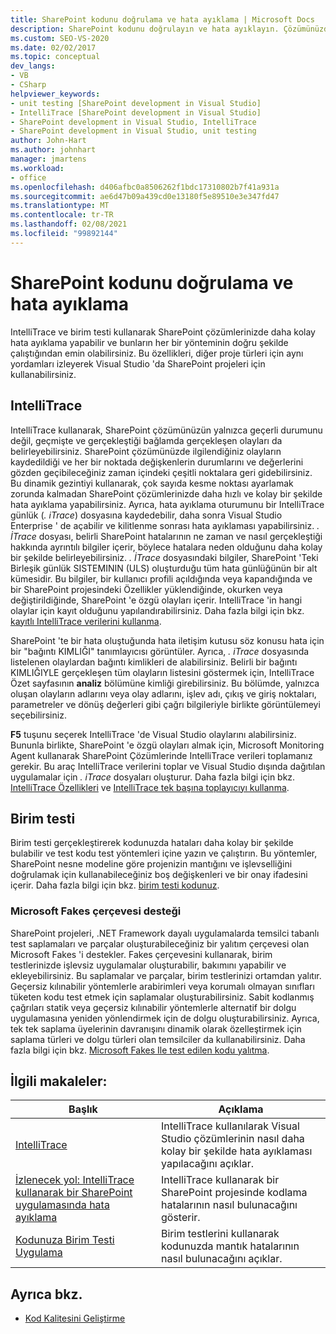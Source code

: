 ```yaml
---
title: SharePoint kodunu doğrulama ve hata ayıklama | Microsoft Docs
description: SharePoint kodunu doğrulayın ve hata ayıklayın. Çözümünüzde geçmiş olayları ve geçerli durumu incelemek için IntelliTrace kullanın. Yöntemlerinizin doğru şekilde çalışmasını sağlamak için birim testi kullanın.
ms.custom: SEO-VS-2020
ms.date: 02/02/2017
ms.topic: conceptual
dev_langs:
- VB
- CSharp
helpviewer_keywords:
- unit testing [SharePoint development in Visual Studio]
- IntelliTrace [SharePoint development in Visual Studio]
- SharePoint development in Visual Studio, IntelliTrace
- SharePoint development in Visual Studio, unit testing
author: John-Hart
ms.author: johnhart
manager: jmartens
ms.workload:
- office
ms.openlocfilehash: d406afbc0a8506262f1bdc17310802b7f41a931a
ms.sourcegitcommit: ae6d47b09a439cd0e13180f5e89510e3e347fd47
ms.translationtype: MT
ms.contentlocale: tr-TR
ms.lasthandoff: 02/08/2021
ms.locfileid: "99892144"
---
```

# <a name="verify-and-debug-sharepoint-code"></a>SharePoint kodunu doğrulama ve hata ayıklama
IntelliTrace ve birim testi kullanarak SharePoint çözümlerinizde daha kolay hata ayıklama yapabilir ve bunların her bir yönteminin doğru şekilde çalıştığından emin olabilirsiniz. Bu özellikleri, diğer proje türleri için aynı yordamları izleyerek Visual Studio 'da SharePoint projeleri için kullanabilirsiniz.

## <a name="intellitrace"></a>IntelliTrace
IntelliTrace kullanarak, SharePoint çözümünüzün yalnızca geçerli durumunu değil, geçmişte ve gerçekleştiği bağlamda gerçekleşen olayları da belirleyebilirsiniz. SharePoint çözümünüzde ilgilendiğiniz olayların kaydedildiği ve her bir noktada değişkenlerin durumlarını ve değerlerini gözden geçibileceğiniz zaman içindeki çeşitli noktalara geri gidebilirsiniz. Bu dinamik gezintiyi kullanarak, çok sayıda kesme noktası ayarlamak zorunda kalmadan SharePoint çözümlerinizde daha hızlı ve kolay bir şekilde hata ayıklama yapabilirsiniz. Ayrıca, hata ayıklama oturumunu bir IntelliTrace günlük (*. iTrace*) dosyasına kaydedebilir, daha sonra Visual Studio Enterprise ' de açabilir ve kilitlenme sonrası hata ayıklaması yapabilirsiniz. *. İTrace* dosyası, belirli SharePoint hatalarının ne zaman ve nasıl gerçekleştiği hakkında ayrıntılı bilgiler içerir, böylece hatalara neden olduğunu daha kolay bir şekilde belirleyebilirsiniz. *. İTrace* dosyasındaki bilgiler, SharePoint 'Teki Birleşik günlük SISTEMININ (ULS) oluşturduğu tüm hata günlüğünün bir alt kümesidir. Bu bilgiler, bir kullanıcı profili açıldığında veya kapandığında ve bir SharePoint projesindeki Özellikler yüklendiğinde, okurken veya değiştirildiğinde, SharePoint 'e özgü olayları içerir. IntelliTrace 'in hangi olaylar için kayıt olduğunu yapılandırabilirsiniz. Daha fazla bilgi için bkz. [kayıtlı IntelliTrace verilerini kullanma](../debugger/using-saved-intellitrace-data.md).

SharePoint 'te bir hata oluştuğunda hata iletişim kutusu söz konusu hata için bir "bağıntı KIMLIĞI" tanımlayıcısı görüntüler. Ayrıca, *. iTrace* dosyasında listelenen olaylardan bağıntı kimlikleri de alabilirsiniz. Belirli bir bağıntı KIMLIĞIYLE gerçekleşen tüm olayların listesini göstermek için, IntelliTrace Özet sayfasının **analiz** bölümüne kimliği girebilirsiniz. Bu bölümde, yalnızca oluşan olayların adlarını veya olay adlarını, işlev adı, çıkış ve giriş noktaları, parametreler ve dönüş değerleri gibi çağrı bilgileriyle birlikte görüntülemeyi seçebilirsiniz.

**F5** tuşunu seçerek IntelliTrace 'de Visual Studio olaylarını alabilirsiniz. Bununla birlikte, SharePoint 'e özgü olayları almak için, Microsoft Monitoring Agent kullanarak SharePoint Çözümlerinde IntelliTrace verileri toplamanız gerekir. Bu araç IntelliTrace verilerini toplar ve Visual Studio dışında dağıtılan uygulamalar için *. iTrace* dosyaları oluşturur. Daha fazla bilgi için bkz. [IntelliTrace Özellikleri](../debugger/intellitrace-features.md) ve [IntelliTrace tek başına toplayıcıyı kullanma](../debugger/using-the-intellitrace-stand-alone-collector.md).

## <a name="unit-test"></a>Birim testi
Birim testi gerçekleştirerek kodunuzda hataları daha kolay bir şekilde bulabilir ve test kodu test yöntemleri içine yazın ve çalıştırın. Bu yöntemler, SharePoint nesne modeline göre projenizin mantığını ve işlevselliğini doğrulamak için kullanabileceğiniz boş değişkenleri ve bir onay ifadesini içerir. Daha fazla bilgi için bkz. [birim testi kodunuz](../test/unit-test-your-code.md).

### <a name="support-for-microsoft-fakes-framework"></a>Microsoft Fakes çerçevesi desteği
SharePoint projeleri, .NET Framework dayalı uygulamalarda temsilci tabanlı test saplamaları ve parçalar oluşturabileceğiniz bir yalıtım çerçevesi olan Microsoft Fakes 'i destekler. Fakes çerçevesini kullanarak, birim testlerinizde işlevsiz uygulamalar oluşturabilir, bakımını yapabilir ve ekleyebilirsiniz. Bu saplamalar ve parçalar, birim testlerinizi ortamdan yalıtır. Geçersiz kılınabilir yöntemlerle arabirimleri veya korumalı olmayan sınıfları tüketen kodu test etmek için saplamalar oluşturabilirsiniz. Sabit kodlanmış çağrıları statik veya geçersiz kılınabilir yöntemlerle alternatif bir dolgu uygulamasına yeniden yönlendirmek için de dolgu oluşturabilirsiniz. Ayrıca, tek tek saplama üyelerinin davranışını dinamik olarak özelleştirmek için saplama türleri ve dolgu türleri olan temsilciler da kullanabilirsiniz. Daha fazla bilgi için bkz. [Microsoft Fakes Ile test edilen kodu yalıtma](../test/isolating-code-under-test-with-microsoft-fakes.md).

## <a name="related-articles"></a>İlgili makaleler:

|Başlık|Açıklama|
|-----------|-----------------|
|[IntelliTrace](../debugger/intellitrace.md)|IntelliTrace kullanılarak Visual Studio çözümlerinin nasıl daha kolay bir şekilde hata ayıklaması yapılacağını açıklar.|
|[İzlenecek yol: IntelliTrace kullanarak bir SharePoint uygulamasında hata ayıklama](../sharepoint/walkthrough-debugging-a-sharepoint-application-by-using-intellitrace.md)|IntelliTrace kullanarak bir SharePoint projesinde kodlama hatalarının nasıl bulunacağını gösterir.|
|[Kodunuza Birim Testi Uygulama](../test/unit-test-your-code.md)|Birim testlerini kullanarak kodunuzda mantık hatalarının nasıl bulunacağını açıklar.|

## <a name="see-also"></a>Ayrıca bkz.

- [Kod Kalitesini Geliştirme](../test/improve-code-quality.md)